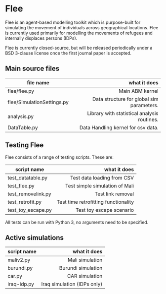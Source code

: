 # Flee

Flee is an agent-based modelling toolkit which is purpose-built for simulating the movement of individuals across geographical locations. Flee is currently used primarily for modelling the movements of refugees and internally displaces persons (IDPs).

Flee is currently closed-source, but will be released periodically under a BSD 3-clause license once the first journal paper is accepted.

## Main source files

| file name                  | what it does                                |
| -------------------------- | -------------------------------------------:| 
| flee/flee.py               | Main ABM kernel                             |
| flee/SimulationSettings.py | Data structure for global sim parameters.   |
| analysis.py                | Library with statistical analysis routines. |
| DataTable.py               | Data Handling kernel for csv data.          |


## Testing Flee

Flee consists of a range of testing scripts. These are:

| script name          | what it does                         |
| -------------------- | ------------------------------------:| 
| test\_datatable.py   | Test data loading from CSV           |
| test\_flee.py        | Test simple simulation of Mali       |
| test\_removelink.py  | Test link removal                    |
| test\_retrofit.py    | Test time retrofitting functionality |
| test\_toy\_escape.py | Test toy escape scenario             |

All tests can be run with Python 3, no arguments need to be specified.

## Active simulations


| script name         | what it does                         |
| ------------------- | ------------------------------------:| 
| maliv2.py           | Mali simulation                      |
| burundi.py          | Burundi simulation                   |
| car.py              | CAR simulation                       |
| iraq-idp.py         | Iraq simulation (IDPs only)          |


